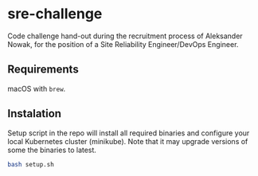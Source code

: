 # sre-challenge

Code challenge hand-out during the recruitment process of Aleksander Nowak, for the position of a Site Reliability Engineer/DevOps Engineer.

## Requirements

macOS with `brew`.
## Instalation

Setup script in the repo will install all required binaries and configure your local Kubernetes cluster (minikube). Note that it may upgrade versions of some the binaries to latest.

```sh
bash setup.sh
```
